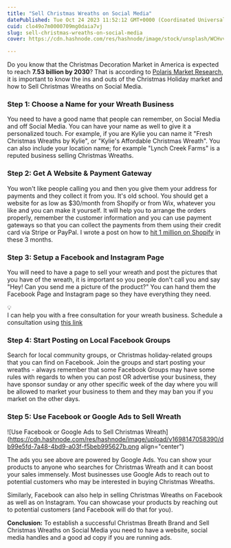 ```yaml
---
title: "Sell Christmas Wreaths on Social Media"
datePublished: Tue Oct 24 2023 11:52:12 GMT+0000 (Coordinated Universal Time)
cuid: clo49o7m0000709mg0daia7vj
slug: sell-christmas-wreaths-on-social-media
cover: https://cdn.hashnode.com/res/hashnode/image/stock/unsplash/WCHvvlqDtd0/upload/f53bae7ebb76b14501f86877f749fd8f.jpeg

---
```


Do you know that the Christmas Decoration Market in America is expected to reach **7.53 billion by 2030**? That is according to [Polaris Market Research](https://www.polarismarketresearch.com/industry-analysis/christmas-decoration-market), it is important to know the ins and outs of the Christmas Holiday market and how to Sell Christmas Wreaths on Social Media.

### Step 1: Choose a Name for your Wreath Business

You need to have a good name that people can remember, on Social Media and off Social Media. You can have your name as well to give it a personalized touch. For example, if you are Kylie you can name it "Fresh Christmas Wreaths by Kylie", or "Kylie's Affordable Christmas Wreath". You can also include your location name; for example "Lynch Creek Farms" is a reputed business selling Christmas Wreaths.

### Step 2: Get A Website & Payment Gateway

You won't like people calling you and then you give them your address for payments and they collect it from you. It's old school. You should get a website for as low as $30/month from Shopify or from Wix, whatever you like and you can make it yourself. It will help you to arrange the orders properly, remember the customer information and you can use payment gateways so that you can collect the payments from them using their credit card via Stripe or PayPal. I wrote a post on how to [hit 1 million on Shopify](https://nikhil.pro/is-your-shopify-store-ready-to-hit-1-million-in-revenue-this-q4) in these 3 months.

### Step 3: Setup a Facebook and Instagram Page

You will need to have a page to sell your wreath and post the pictures that you have of the wreath, it is important so you people don't call you and say "Hey! Can you send me a picture of the product?" You can hand them the Facebook Page and Instagram page so they have everything they need.

<div data-node-type="callout">
<div data-node-type="callout-emoji">💡</div>
<div data-node-type="callout-text">I can help you with a free consultation for your wreath business. Schedule a consultation using <a target="_blank" rel="noopener noreferrer nofollow" href="https://calendly.com/dessusmedia" style="pointer-events: none">this link</a></div>
</div>

### **Step 4: Start Posting on Local Facebook Groups**

Search for local community groups, or Christmas holiday-related groups that you can find on Facebook. Join the groups and start posting your wreaths - always remember that some Facebook Groups may have some rules with regards to when you can post OR advertise your business, they have sponsor sunday or any other specific week of the day where you will be allowed to market your business to them and they may ban you if you market on the other days.

### Step 5: Use Facebook or Google Ads to Sell Wreath

![Use Facebook or Google Ads to Sell Christmas Wreath](https://cdn.hashnode.com/res/hashnode/image/upload/v1698147058390/db99e5fd-7a48-4bd9-a03f-f5beb995627b.png align="center")

The ads you see above are powered by Google Ads. You can show your products to anyone who searches for Christmas Wreath and it can boost your sales immensely. Most businesses use Google Ads to reach out to potential customers who may be interested in buying Christmas Wreaths.

Similarly, Facebook can also help in selling Christmas Wreaths on Facebook as well as on Instagram. You can showcase your products by reaching out to potential customers (and Facebook will do that for you).

**Conclusion:** To establish a successful Christmas Breath Brand and Sell Christmas Wreaths on Social Media you need to have a website, social media handles and a good ad copy if you are running ads.